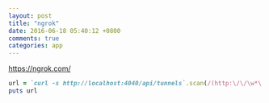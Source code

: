 ```yaml
---
layout: post
title: "ngrok"
date: 2016-06-18 05:40:12 +0800
comments: true
categories: app
---
```


https://ngrok.com/

``` ruby
url = `curl -s http://localhost:4040/api/tunnels`.scan(/(http:\/\/\w*\.ngrok\.io)/).to_a.join
puts url
```